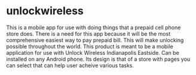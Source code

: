 unlockwireless
==============
This is a mobile app for use with doing things that a prepaid cell phone store does.
There is a need for this app because it will be the most comprehensive easiest way to pay prepaid bill.
This will make unlocking possible throughout the world.
This product is meant to be a mobile application for use with Unlock Wireless Indianapolis Eastside.
Can be installed on any Android phone.
Its design is that of a store with pages you can select that can help user acheive various tasks.
